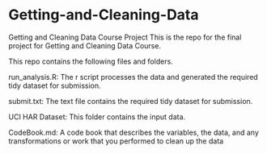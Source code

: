 Getting-and-Cleaning-Data
=========================

Getting and Cleaning Data Course Project
This is the repo for the final project for Getting and Cleaning Data Course.

This repo contains the following files and folders.

run_analysis.R:
The r script processes the data and generated the required tidy dataset for submission.

submit.txt:
The text file contains the required tidy dataset for submission.

UCI HAR Dataset:
This folder contains the input data.

CodeBook.md:
A code book that describes the variables, the data, and any transformations or work that you performed to clean up the data
